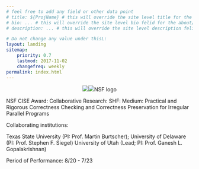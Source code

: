 ```yaml
---
# feel free to add any field or other data point
# title: ${ProjName} # this will override the site level title for the about/landing page
# bio: ... # this will override the site level bio felid for the about/landing page
# description: ... # this will override the site level description felid for the about/landing page

# Do not change any value under thisL:
layout: landing
sitemap:
    priority: 0.7
    lastmod: 2017-11-02
    changefreq: weekly
permalink: index.html
---
```


<center>
    <img src="https://nsf.gov/images/logos/NSF_4-Color_vector_Logo.ai"><img src="https://nsf.gov/images/logos/NSF_4-Color_bitmap_Logo.png">NSF logo</img></img>
</center>

NSF CISE Award: Collaborative Research: SHF: Medium: Practical and Rigorous Correctness Checking and Correctness Preservation for Irregular Parallel Programs

Collaborating institutions: 

Texas State University (PI: Prof. Martin Burtscher); 
University of Delaware (PI: Prof. Stephen F. Siegel)
University of Utah (Lead; PI: Prof. Ganesh L. Gopalakrishnan)

Period of Performance: 8/20 - 7/23

